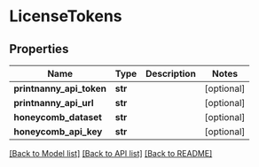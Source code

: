# LicenseTokens


## Properties
Name | Type | Description | Notes
------------ | ------------- | ------------- | -------------
**printnanny_api_token** | **str** |  | [optional] 
**printnanny_api_url** | **str** |  | [optional] 
**honeycomb_dataset** | **str** |  | [optional] 
**honeycomb_api_key** | **str** |  | [optional] 

[[Back to Model list]](../README.md#documentation-for-models) [[Back to API list]](../README.md#documentation-for-api-endpoints) [[Back to README]](../README.md)



